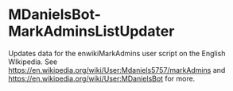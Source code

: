 # MDanielsBot-MarkAdminsListUpdater
Updates data for the enwikiMarkAdmins user script on the English WIkipedia. See https://en.wikipedia.org/wiki/User:Mdaniels5757/markAdmins and https://en.wikipedia.org/wiki/User:MDanielsBot for more.
